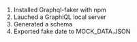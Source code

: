 1. Installed Graphql-faker with npm
2. Lauched a GraphiQL local server
3. Generated a schema
4. Exported fake date to MOCK_DATA.JSON
